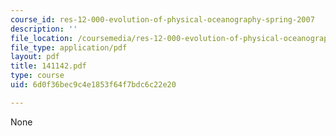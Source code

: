 ```yaml
---
course_id: res-12-000-evolution-of-physical-oceanography-spring-2007
description: ''
file_location: /coursemedia/res-12-000-evolution-of-physical-oceanography-spring-2007/6d0f36bec9c4e1853f64f7bdc6c22e20_141142.pdf
file_type: application/pdf
layout: pdf
title: 141142.pdf
type: course
uid: 6d0f36bec9c4e1853f64f7bdc6c22e20

---
```

None